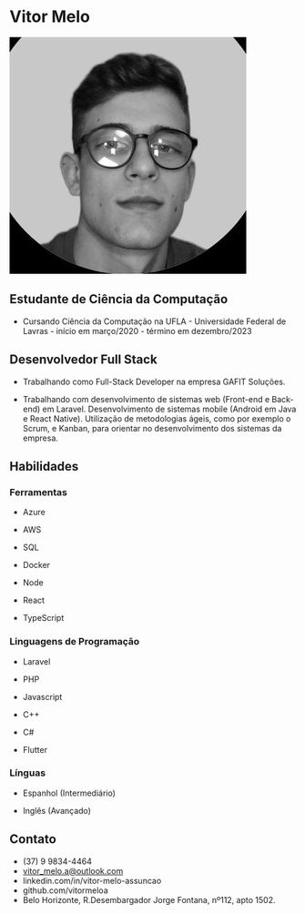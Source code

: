 
# Vitor Melo

<img src="photo.jpeg" target="_blank">

## Estudante de Ciência da Computação

  

- Cursando Ciência da Computação na UFLA - Universidade Federal de Lavras - início em março/2020 - término em dezembro/2023

  

## Desenvolvedor Full Stack

  

- Trabalhando como Full-Stack Developer na empresa GAFIT Soluções.

  

- Trabalhando com desenvolvimento de sistemas web (Front-end e Back-end) em Laravel. Desenvolvimento de sistemas mobile (Android em Java e React Native). Utilização de metodologias ágeis, como por exemplo o Scrum, e Kanban, para orientar no desenvolvimento dos sistemas da empresa.

  

## Habilidades

### Ferramentas

- Azure

- AWS

- SQL

- Docker

- Node

- React

- TypeScript

### Linguagens de Programação

- Laravel

- PHP

- Javascript

- C++

- C#

- Flutter

### Línguas

- Espanhol (Intermediário)

- Inglês (Avançado)

  

## Contato
- (37) 9 9834-4464  
- vitor_melo.a@outlook.com  
- linkedin.com/in/vitor-melo-assuncao  
- github.com/vitormeloa  
- Belo Horizonte, R.Desembargador Jorge Fontana, nº112, apto 1502.
